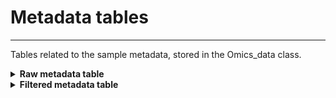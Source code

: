 Metadata tables
=======================
---

Tables related to the sample metadata, stored in the Omics_data class.  
<details>
<summary><b> Raw metadata table </b></summary>

Imported sample metadata table. It should not contain any NA values. Typically recommended columns include:  
- *ID*, column containing the unique identifier for each row, tying the sample metadata to the rows in the other data tables.  
- *Sample_type*, i.e. whether row is an actual sample, a QC, a blank or a pool sample. The type of each sample should also be specified here, like the cell type for example.  
- *Group_type*, i.e. the main groups in the data the user wants to compare. Typically this is genotype.  
- *Sample_name* if the user wants to keep their own sample names somewhere.  
- *Batch* in case of multiple batches being analysed.  
- *Harvest_date*, with the date formatted yyyymmdd.  
- *Cell_type*, redundant with *Sample_type* which should be the column containing the cell type.  
- ... any other data that might be of use.  

Among these, only the ID, sample type and group type columns is mandatory. There are no naming imperatives aside from avoiding spaces and special characters. The user specifies the columns to be set as ID, group and type in the UI.  

The Raw metadata raw table can be accessed in the Omics_data object thus:  
```
Omics_data$tables$meta_raw
```
It is first initiated when the user uploads their metadata table in the *Metadata* upload tab. It is mostly used to generate the filtered version and store the original data so that the user can start again the processing using the availbable reset buttons.  
</details>

<details>
<summary><b> Filtered metadata table </b></summary>

Updated version of the *Raw metadata table* after setting an ID column and filtering using the *Metadata filter* tab. Typically this table has no longer blank, QC and pool samples, which remain in the *Raw metadata table* for when the need arises. Additionnally, the user should filter out outliers which can be observed in the visualisation tab, or reduce the dataset if only a subset is to be examined.  
This table can be accessed in the Omics_data object thus:  
```
Omics_data$tables$meta_filtered
```
</details>
